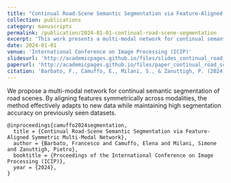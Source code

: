 ```yaml
---
title: "Continual Road-Scene Semantic Segmentation via Feature-Aligned Symmetric Multi-Modal Network"
collection: publications
category: manuscripts
permalink: /publication/2024-01-01-continual-road-scene-segmentation
excerpt: 'This work presents a multi-modal network for continual semantic segmentation of road scenes, aligning features symmetrically to handle new data effectively.'
date: 2024-01-01
venue: 'International Conference on Image Processing (ICIP)'
slidesurl: 'http://academicpages.github.io/files/slides_continual_road_scene_segmentation.pdf'
paperurl: 'http://academicpages.github.io/files/paper_continual_road_scene_segmentation.pdf'
citation: 'Barbato, F., Camuffo, E., Milani, S., & Zanuttigh, P. (2024). "Continual Road-Scene Semantic Segmentation via Feature-Aligned Symmetric Multi-Modal Network." <i>International Conference on Image Processing (ICIP)</i>.'
---
```


We propose a multi-modal network for continual semantic segmentation of road scenes. By aligning features symmetrically across modalities, the method effectively adapts to new data while maintaining high segmentation accuracy on previously seen datasets.

```
@inproceedings{camuffo2024segmentation,
  title = {Continual Road-Scene Semantic Segmentation via Feature-Aligned Symmetric Multi-Modal Network},
  author = {Barbato, Francesco and Camuffo, Elena and Milani, Simone and Zanuttigh, Pietro},
  booktitle = {Proceedings of the International Conference on Image Processing (ICIP)},
  year = {2024},
}
```
